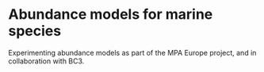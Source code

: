 # Abundance models for marine species

Experimenting abundance models as part of the MPA Europe project, and in collaboration with BC3.
